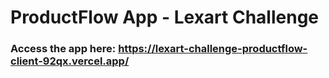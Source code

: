 # ProductFlow App - Lexart Challenge

### Access the app here: https://lexart-challenge-productflow-client-92qx.vercel.app/